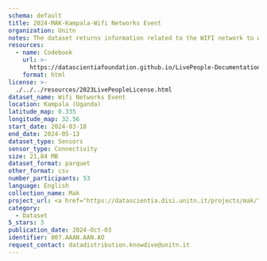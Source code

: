 ```yaml
---
schema: default
title: 2024-MAK-Kampala-Wifi Networks Event
organization: Unitn
notes: The dataset returns information related to the WIFI network to which the phone is connected to, if connected will also report the WIFI network id.  It is part of the Makerere data collection, which contains data about the everyday life activities of students coming from Makerere University located in Uganda. The data were collected via questionnaires, data coming from 30 smartphone sensors associated to thousand self-reported annotations over a period of 8 weeks.
resources:
  - name: Codebook
    url: >-
      https://datascientiafoundation.github.io/LivePeople-Documentation/codebooks/2024-MAK-Kampala-wifinetworks.html
    format: html
license: >-
  ./../../resources/2023LivePeopleLicense.html
dataset_name: Wifi Networks Event
location: Kampala (Uganda)
latitude_map: 0.335
longitude_map: 32.56
start_date: 2024-03-18 
end_date: 2024-05-13 
dataset_type: Sensors
sensor_type: Connectivity
size: 21,84 MB
dataset_format: parquet
other_format: csv
number_participants: 53
language: English
collection_name: Mak
project_url: <a href="https://datascientia.disi.unitn.it/projects/mak/">https://datascientia.disi.unitn.it/projects/mak/</a>
category:
  - Dataset
5_stars: 3
publication_date: 2024-Oct-03
identifier: 007.AAAN.AAN.AO
request_contact: datadistribution.knowdive@unitn.it
---
```

